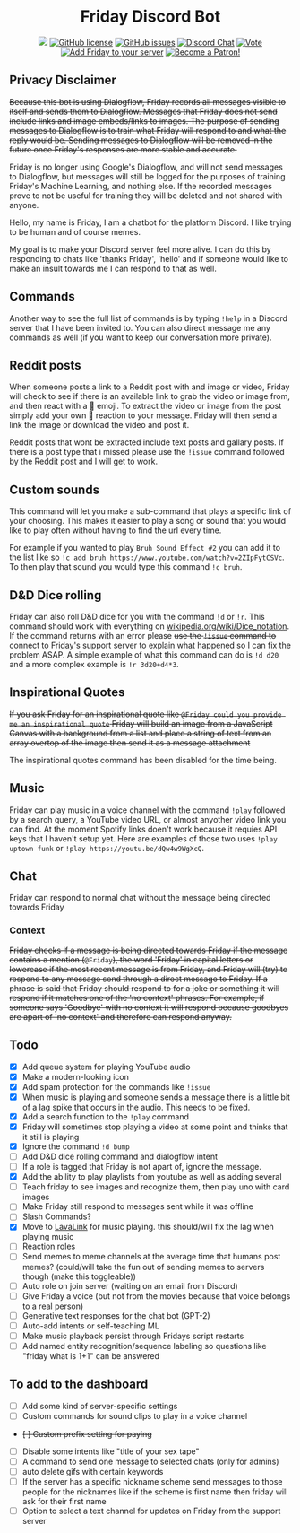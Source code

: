 <div align="center">
<h1>Friday Discord Bot</h1>
<a href="https://www.codacy.com/gh/Brettanda/friday-discord-python/dashboard?utm_source=github.com&amp;utm_medium=referral&amp;utm_content=Brettanda/friday-discord-python&amp;utm_campaign=Badge_Grade"><img src="https://app.codacy.com/project/badge/Grade/0ad7826bb256410d885a47fca99ce624"/></a>
<a href="https://github.com/Brettanda/friday-discord-python/blob/master/LICENSE.md"><img src="https://img.shields.io/github/license/Brettanda/friday-discord-python" alt="GitHub license"/></a>
<a href="https://github.com/Brettanda/friday-discord-python/issues"><img src="https://img.shields.io/github/issues/Brettanda/friday-discord-python" alt="GitHub issues"/></a>
<a href="https://discord.gg/NTRuFjU"><img src="https://img.shields.io/discord/707441352367013899?color=7289da&logo=discord&logoColor=white" alt="Discord Chat"/></a>
<a href="https://top.gg/bot/476303446547365891/vote"><img src="https://img.shields.io/badge/Vote-Friday-blue" alt="Vote"/></a>
<a href="https://discord.com/api/oauth2/authorize?client_id=476303446547365891&permissions=2469521478&scope=bot%20applications.commands"><img src="https://img.shields.io/badge/Add%20Friday-to%20your%20server-orange" alt="Add Friday to your server"/></a>
<a href="https://www.patreon.com/fridaybot"><img src="https://img.shields.io/badge/-Become%20a%20Patron!-rgb(232%2C%2091%2C%2070)" alt="Become a Patron!"/></a>
</div>

## Privacy Disclaimer

~~Because this bot is using Dialogflow, Friday records all messages visible to itself and sends them to Dialogflow. Messages that Friday does not send include links and image embeds/links to images. The purpose of sending messages to Dialogflow is to train what Friday will respond to and what the reply would be. Sending messages to Dialogflow will be removed in the future once Friday's responses are more stable and accurate.~~

Friday is no longer using Google's Dialogflow, and will not send messages to Dialogflow, but messages will still be logged for the purposes of training Friday's Machine Learning, and nothing else. If the recorded messages prove to not be useful for training they will be deleted and not shared with anyone.

Hello, my name is Friday, I am a chatbot for the platform Discord. I like trying to be human and of course memes.

My goal is to make your Discord server feel more alive. I can do this by responding to chats like 'thanks Friday', 'hello' and if someone would like to make an insult towards me I can respond to that as well.

## Commands

Another way to see the full list of commands is by typing `!help` in a Discord server that I have been invited to. You can also direct message me any commands as well (if you want to keep our conversation more private).

## Reddit posts

When someone posts a link to a Reddit post with and image or video, Friday will check to see if there is an available link to grab the video or image from, and then react with a 🔗 emoji. To extract the video or image from the post simply add your own 🔗 reaction to your message. Friday will then send a link the image or download the video and post it.

Reddit posts that wont be extracted include text posts and gallary posts. If there is a post type that i missed please use the `!issue` command followed by the Reddit post and I will get to work.

## Custom sounds

This command will let you make a sub-command that plays a specific link of your choosing. This makes it easier to play a song or sound that you would like to play often without having to find the url every time.

For example if you wanted to play `Bruh Sound Effect #2` you can add it to the list like so `!c add bruh https://www.youtube.com/watch?v=2ZIpFytCSVc`. To then play that sound you would type this command `!c bruh`.

## D&D Dice rolling

Friday can also roll D&D dice for you with the command `!d` or `!r`. This command should work with everything on [wikipedia.org/wiki/Dice_notation](https://en.wikipedia.org/wiki/Dice_notation). If the command returns with an error please ~~use the `!issue` command to~~ connect to Friday's support server to explain what happened so I can fix the problem ASAP. A simple example of what this command can do is `!d d20` and a more complex example is `!r 3d20+d4*3`.

## Inspirational Quotes

~~If you ask Friday for an inspirational quote like `@Friday could you provide me an inspirational quote` Friday will build an image from a JavaScript Canvas with a background from a list and place a string of text from an array overtop of the image then send it as a message attachment~~

The inspirational quotes command has been disabled for the time being.

## Music

Friday can play music in a voice channel with the command `!play` followed by a search query, a YouTube video URL, or almost anyother video link you can find. At the moment Spotify links doen't work because it requies API keys that I haven't setup yet. Here are examples of those two uses `!play uptown funk` or `!play https://youtu.be/dQw4w9WgXcQ`.

## Chat

Friday can respond to normal chat without the message being directed towards Friday

### Context

~~Friday checks if a message is being directed towards Friday if the message contains a mention (`@Friday`), the word 'Friday' in capital letters or lowercase if the most recent message is from Friday, and Friday will (try) to respond to any message send through a direct message to Friday. If a phrase is said that Friday should respond to for a joke or something it will respond if it matches one of the 'no context' phrases. For example, if someone says 'Goodbye' with no context it will respond because goodbyes are apart of 'no context' and therefore can respond anyway.~~

## Todo

- [x] Add queue system for playing YouTube audio
- [x] Make a modern-looking icon
- [x] Add spam protection for the commands like `!issue`
- [x] When music is playing and someone sends a message there is a little bit of a lag spike that occurs in the audio. This needs to be fixed.
- [x] Add a search function to the `!play` command
- [x] Friday will sometimes stop playing a video at some point and thinks that it still is playing
- [x] Ignore the command `!d bump`
- [ ] Add D&D dice rolling command and dialogflow intent
- [ ] If a role is tagged that Friday is not apart of, ignore the message.
- [x] Add the ability to play playlists from youtube as well as adding several
- [ ] Teach friday to see images and recognize them, then play uno with card images
- [ ] Make Friday still respond to messages sent while it was offline
- [ ] Slash Commands?
- [x] Move to [LavaLink](https://github.com/Devoxin/Lavalink.py) for music playing. this should/will fix the lag when playing music
- [ ] Reaction roles
- [ ] Send memes to meme channels at the average time that humans post memes? (could/will take the fun out of sending memes to servers though (make this toggleable))
- [ ] Auto role on join server (waiting on an email from Discord)
- [ ] Give Friday a voice (but not from the movies because that voice belongs to a real person)
- [ ] Generative text responses for the chat bot (GPT-2)
- [ ] Auto-add intents or self-teaching ML
- [ ] Make music playback persist through Fridays script restarts
- [ ] Add named entity recognition/sequence labeling so questions like "friday what is 1+1" can be answered

## To add to the dashboard

- [ ] Add some kind of server-specific settings
- [ ] Custom commands for sound clips to play in a voice channel
- ~~[ ] Custom prefix setting for paying~~
- [ ] Disable some intents like "title of your sex tape"
- [ ] A command to send one message to selected chats (only for admins)
- [ ] auto delete gifs with certain keywords
- [ ] If the server has a specific nickname scheme send messages to those people for the nicknames like if the scheme is first name then friday will ask for their first name
- [ ] Option to select a text channel for updates on Friday from the support server